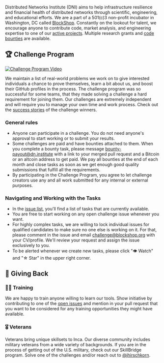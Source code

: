 Distributed Networks Institute (DNI) aims to help infrastructure resilience and financial health of distributed networks through scientific, engineering, and educational efforts. We are a part of a 501(c)3 non-profit incubator in Washington, DC called [BlockShop](https://blockshop.org/). Constantly on the lookout for talent, we encourage anyone to contribute code, market analysis, and engineering expertise to one of our [active projects](https://dn.institute/#projects). Multiple research grants and [code bounties](https://github.com/1712n/dn-institute/labels/%F0%9F%92%B0%20bounty) are available.

## 🏆 Challenge Program

[![Challenge Program Video](https://blockshopdc.com/static/assets/images/challenge.jpg)](https://link.hygge.work/MayaVick_Challenge)

We maintain a list of real-world problems we work on to give interested individuals a chance to prove themselves, learn a bit about us, and boost their GitHub profiles in the process. The challenge program was so successful for some teams, that they made solving a challenge a hard requirement for joining them. Our challenges are extremely independent and will require you to manage your own time and work process. Check out the [success stories](https://www.instagram.com/explore/tags/challenge_successstory/) of the challenge winners.

### General rules
* Anyone can participate in a challenge. You do not need anyone's approval to start working or to submit your results.
* Some challenges are paid and have bounties attached to them. When you complete a bounty task, please message bounty-payout@dn.institute with a link to your merged pull request and a Bitcoin or an altcoin address to get paid. We pay all bounties at the end of each month and close tasks as soon as we get enough good quality submissions that fulfill all the requirements.
* By participating in the Challenge Program, you agree to let challenge creators use any and all work submitted for any internal or external purposes.

### Navigating and Working with the Tasks

* In the [issue list](https://github.com/1712n/dn-institute/issues), you'll find a list of tasks that are currently available.
* You are free to start working on any open challenge issue whenever you want.
* For highly complex tasks, we are willing to lock individual issues for qualified candidates to make sure no one else is working on it. For that, please comment in the issue and email challenge@blockshop.org with your CV/profile. We'll review your request and assign the issue exclusively to you.
* To be alerted whenever we create new tasks, please click "👁 Watch" and "☆ Star" in the upper right corner.

## 🌱 Giving Back

### 🧑‍🎓 Training

We are happy to train anyone willing to learn our tools. Show initiative by contributing to one of the [open issues](https://github.com/1712n/dn-institute/issues) and mention in your pull request that you want to be considered for any training opportunities they might have available.

### 🎖️ Veterans

Veterans bring unique skillsets to Inca. Our diverse community includes military veterans from a wide variety of backgrounds. If you are in the process of getting out of the U.S. military, check out our SkillBridge program. Solve one of the challenges and/or reach out to [@jhirschkorn](https://github.com/jhirschkorn).
